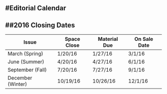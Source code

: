 
#Editorial Calendar
---

##2016 Closing Dates
---

|Issue|Space Close|Material Due|On Sale Date|
|---|---|---|---|
|March (Spring)|1/20/16|1/27/16|3/1/16
|June (Summer)|4/20/16|4/27/16|6/1/16|
|September (Fall)|7/20/16|7/27/16|9/1/16|
|December (Winter)|10/19/16|10/26/16|12/1/16|

<br />

